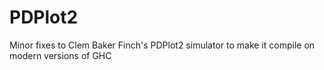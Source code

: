 PDPlot2
=======

Minor fixes to Clem Baker Finch's PDPlot2 simulator to make it compile on modern versions of GHC
